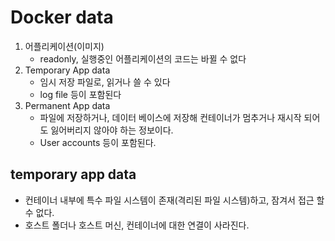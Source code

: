 # Docker data

1. 어플리케이션(이미지)
    - readonly, 실행중인 어플리케이션의 코드는 바뀔 수 없다
2. Temporary App data
    - 임시 저장 파일로, 읽거나 쓸 수 있다
    - log file 등이 포함된다
3. Permanent App data
    - 파일에 저장하거나, 데이터 베이스에 저장해 컨테이너가 멈추거나 재시작 되어도 잃어버리지 않아야 하는 정보이다.
    - User accounts 등이 포함된다.


## temporary app data

- 컨테이너 내부에 특수 파일 시스템이 존재(격리된 파일 시스템)하고, 잠겨서 접근 할 수 없다.
- 호스트 폴더나 호스트 머신, 컨테이너에 대한 연결이 사라진다.
